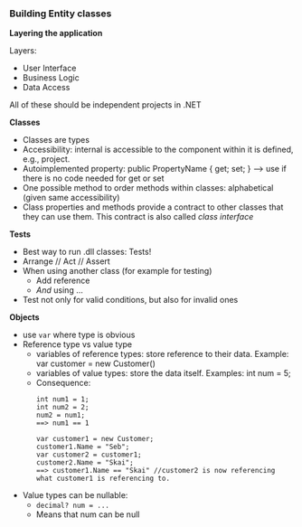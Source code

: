 ### Building Entity classes  

**Layering the application**  

Layers:  
* User Interface  
* Business Logic  
* Data Access  

All of these should be independent projects in .NET  

**Classes**  

* Classes are types  
* Accessibility: internal is accessible to the component within it is defined, e.g., project.  
* Autoimplemented property: public PropertyName { get; set; } --> use if there is no code needed for get or set  
* One possible method to order methods within classes: alphabetical (given same accessibility)  
* Class properties and methods provide a contract to other classes that they can use them. This contract is also called *class interface*  

**Tests**  
* Best way to run .dll classes: Tests!  
* Arrange // Act // Assert  
* When using another class (for example for testing)  
  * Add reference  
  * *And* using ...  
* Test not only for valid conditions, but also for invalid ones  

**Objects**  
* use ```var``` where type is obvious  
* Reference type vs value type    
  * variables of reference types: store reference to their data. Example: var customer = new Customer()  
  * variables of value types: store the data itself. Examples: int num = 5;  
  * Consequence:  
    ```
    int num1 = 1; 
    int num2 = 2; 
    num2 = num1; 
    ==> num1 == 1
    ```
    ```
    var customer1 = new Customer; 
    customer1.Name = "Seb"; 
    var customer2 = customer1; 
    customer2.Name = "Skai"; 
    ==> customer1.Name == "Skai" //customer2 is now referencing what customer1 is referencing to.  
* Value types can be nullable: 
  * ```decimal? num = ...```
  * Means that num can be null
 
